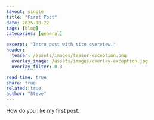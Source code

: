 ```yaml
---
layout: single
title: "First Post"
date: 2025-10-22
tags: [blog]
categories: [general]

excerpt: "Intro post with site overview."
header:
  teaser: /assets/images/teaser-exception.png
  overlay_image: /assets/images/overlay-exception.jpg
  overlay_filter: 0.3

read_time: true
share: true
related: true
author: "Steve"
---
```


How do you like my first post.

